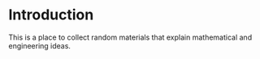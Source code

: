# Introduction

This is a place to collect random materials that explain mathematical and engineering ideas. 

